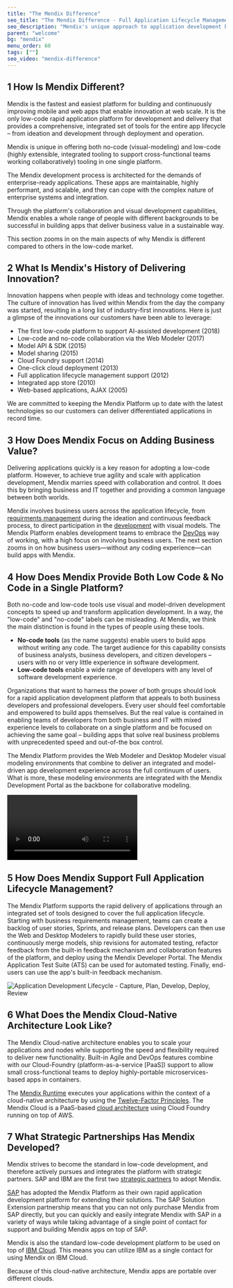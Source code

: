 ```yaml
---
title: "The Mendix Difference"
seo_title: "The Mendix Difference - Full Application Lifecycle Management"
seo_description: "Mendix's unique approach to application development by providing both no-code & low-code solutions differentiates the platform from the competition."
parent: "welcome"
bg: "mendix"
menu_order: 60
tags: [""]
seo_video: "mendix-difference"
---
```


## 1 How Is Mendix Different?

Mendix is the fastest and easiest platform for building and continuously improving mobile and web apps that enable innovation at web scale. It is the only low-code rapid application platform for development and delivery that provides a comprehensive, integrated set of tools for the entire app lifecycle – from ideation and development through deployment and operation.

Mendix is unique in offering both no-code (visual-modeling) and low-code (highly extensible, integrated tooling to support cross-functional teams working collaboratively) tooling in one single platform.

The Mendix development process is architected for the demands of enterprise-ready applications. These apps are maintainable, highly performant, and scalable, and they can cope with the complex nature of enterprise systems and integration.

Through the platform's collaboration and visual development capabilities, Mendix enables a whole range of people with different backgrounds to be successful in building apps that deliver business value in a sustainable way.

This section zooms in on the main aspects of why Mendix is different compared to others in the low-code market.

## 2 What Is Mendix's History of Delivering Innovation?

Innovation happens when people with ideas and technology come together. The culture of innovation has lived within Mendix from the day the company was started, resulting in a long list of industry-first innovations. Here is just a glimpse of the innovations our customers have been able to leverage:

* The first low-code platform to support AI-assisted development (2018)
* Low-code and no-code collaboration via the Web Modeler (2017)
* Model API & SDK (2015)
* Model sharing (2015)
* Cloud Foundry support (2014)
* One-click cloud deployment (2013)
* Full application lifecycle management support (2012)
* Integrated app store (2010)
* Web-based applications, AJAX (2005)

We are committed to keeping the Mendix Platform up to date with the latest technologies so our customers can deliver differentiated applications in record time.

## 3 How Does Mendix Focus on Adding Business Value?

Delivering applications quickly is a key reason for adopting a low-code platform. However, to achieve true agility and scale with application development, Mendix marries speed with collaboration and control. It does this by bringing business and IT together and providing a common language between both worlds.

Mendix involves business users across the application lifecycle, from [requirments management](app-lifecycle/requirements-overview) during the ideation and continuous feedback process, to direct participation in the [development](app-lifecycle/developing-in-mendix) with visual models. The Mendix Platform enables development teams to embrace the [DevOps](app-lifecycle/devops-overview) way of working, with a high focus on involving business users. The next section zooms in on how business users—without any coding experience—can build apps with Mendix.

## 4 How Does Mendix Provide Both Low Code & No Code in a Single Platform?

Both no-code and low-code tools use visual and model-driven development concepts to speed up and transform application development. In a way, the "low-code" and "no-code" labels can be misleading. At Mendix, we think the main distinction is found in the types of people using these tools.

* **No-code tools** (as the name suggests) enable users to build apps without writing any code. The target audience for this capability consists of business analysts, business developers, and citizen developers – users with no or very little experience in software development.
* **Low-code tools** enable a wide range of developers with any level of software development experience.

Organizations that want to harness the power of both groups should look for a rapid application development platform that appeals to both business developers and professional developers. Every user should feel comfortable and empowered to build apps themselves. But the real value is contained in enabling teams of developers from both business and IT with mixed experience levels to collaborate on a single platform and be focused on achieving the same goal – building apps that solve real business problems with unprecedented speed and out-of-the box control.

The Mendix Platform provides the Web Modeler and Desktop Modeler visual modeling environments that combine to deliver an integrated and model-driven app development experience across the full continuum of users. What is more, these modeling environments are integrated with the Mendix Development Portal as the backbone for collaborative modeling.

<video controls src="attachments/Bring-Business-Knowledge-Into-the-App-Development-Process.mp4">VIDEO</video>

## 5 How Does Mendix Support Full Application Lifecycle Management?

The Mendix Platform supports the rapid delivery of applications through an integrated set of tools designed to cover the full application lifecycle. Starting with business requirements management, teams can create a backlog of user stories, Sprints, and release plans. Developers can then use the Web and Desktop Modelers to rapidly build these user stories, continuously merge models, ship revisions for automated testing, refactor feedback from the built-in feedback mechanism and collaboration features of the platform, and deploy using the Mendix Developer Portal. The Mendix Application Test Suite (ATS) can be used for automated testing. Finally, end-users can use the app's built-in feedback mechanism.

![Application Development Lifecycle - Capture, Plan, Develop, Deploy, Review](attachments/cycle-1.png)

## 6  What Does the Mendix Cloud-Native Architecture Look Like?

The Mendix Cloud-native architecture enables you to scale your applications and nodes while supporting the speed and flexibility required to deliver new functionality. Built-in Agile and DevOps features combine with our Cloud-Foundry (platform-as-a-service [PaaS]) support to allow small cross-functional teams to deploy highly-portable microservices-based apps in containers.

The [Mendix Runtime](enterprise-capabilities/runtime-architecture) executes your applications within the context of a cloud-native architecture by using the [Twelve-Factor Principles](enterprise-capabilities/twelve-factor-architecture). The Mendix Cloud is a PaaS-based [cloud architecture](app-capabilities/mendix-cloud-overview#2-what-does-the-mendix-cloud-architecture-look-like) using Cloud Foundry running on top of AWS.

## 7 What Strategic Partnerships Has Mendix Developed?

Mendix strives to become the standard in low-code development, and therefore actively pursues and integrates the platform with strategic partners. SAP and IBM are the first two [strategic partners](strategic-partners) to adopt Mendix.

[SAP](strategic-partners/sap) has adopted the Mendix Platform as their own rapid application development platform for extending their solutions. The SAP Solution Extension partnership means that you can not only purchase Mendix from SAP directly, but you can quickly and easily integrate Mendix with SAP in a variety of ways while taking advantage of a single point of contact for support and building Mendix apps on top of SAP.

Mendix is also the standard low-code development platform to be used on top of [IBM Cloud](strategic-partners/ibm). This means you can utilize IBM as a single contact for using Mendix on IBM Cloud.

Because of this cloud-native architecture, Mendix apps are portable over different clouds.
